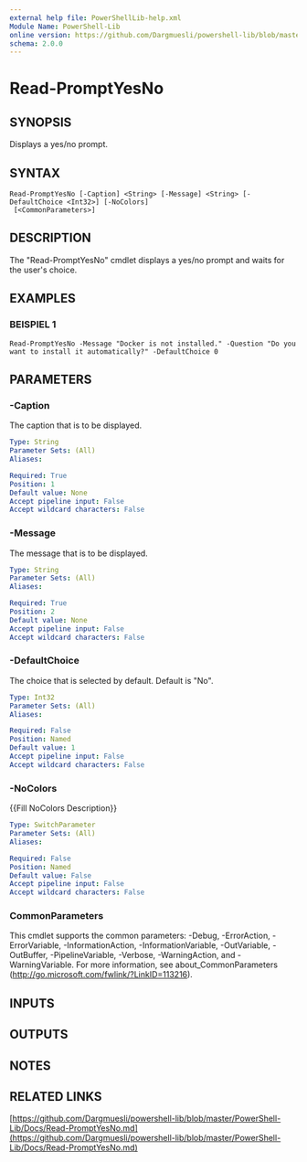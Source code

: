 ```yaml
---
external help file: PowerShellLib-help.xml
Module Name: PowerShell-Lib
online version: https://github.com/Dargmuesli/powershell-lib/blob/master/PowerShell-Lib/Docs/Read-PromptYesNo.md
schema: 2.0.0
---
```


# Read-PromptYesNo

## SYNOPSIS
Displays a yes/no prompt.

## SYNTAX

```
Read-PromptYesNo [-Caption] <String> [-Message] <String> [-DefaultChoice <Int32>] [-NoColors]
 [<CommonParameters>]
```

## DESCRIPTION
The "Read-PromptYesNo" cmdlet displays a yes/no prompt and waits for the user's choice.

## EXAMPLES

### BEISPIEL 1
```
Read-PromptYesNo -Message "Docker is not installed." -Question "Do you want to install it automatically?" -DefaultChoice 0
```

## PARAMETERS

### -Caption
The caption that is to be displayed.

```yaml
Type: String
Parameter Sets: (All)
Aliases:

Required: True
Position: 1
Default value: None
Accept pipeline input: False
Accept wildcard characters: False
```

### -Message
The message that is to be displayed.

```yaml
Type: String
Parameter Sets: (All)
Aliases:

Required: True
Position: 2
Default value: None
Accept pipeline input: False
Accept wildcard characters: False
```

### -DefaultChoice
The choice that is selected by default.
Default is "No".

```yaml
Type: Int32
Parameter Sets: (All)
Aliases:

Required: False
Position: Named
Default value: 1
Accept pipeline input: False
Accept wildcard characters: False
```

### -NoColors
{{Fill NoColors Description}}

```yaml
Type: SwitchParameter
Parameter Sets: (All)
Aliases:

Required: False
Position: Named
Default value: False
Accept pipeline input: False
Accept wildcard characters: False
```

### CommonParameters
This cmdlet supports the common parameters: -Debug, -ErrorAction, -ErrorVariable, -InformationAction, -InformationVariable, -OutVariable, -OutBuffer, -PipelineVariable, -Verbose, -WarningAction, and -WarningVariable.
For more information, see about_CommonParameters (http://go.microsoft.com/fwlink/?LinkID=113216).

## INPUTS

## OUTPUTS

## NOTES

## RELATED LINKS

[https://github.com/Dargmuesli/powershell-lib/blob/master/PowerShell-Lib/Docs/Read-PromptYesNo.md](https://github.com/Dargmuesli/powershell-lib/blob/master/PowerShell-Lib/Docs/Read-PromptYesNo.md)

